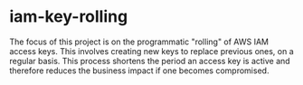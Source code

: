 # iam-key-rolling
The focus of this project is on the programmatic "rolling" of AWS IAM access keys. This involves creating new keys to replace previous ones, on a regular basis. This process shortens the period an access key is active and therefore reduces the business impact if one becomes compromised.

